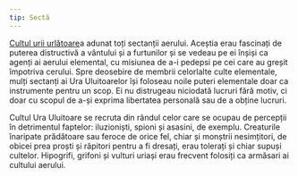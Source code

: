 ```yaml
---
tip: Sectă
---
```


[Cultul urii urlătoare](https://kanka.io/en/campaign/28126/organisations/38863)a adunat toți sectanții aerului. Aceștia erau fascinați de puterea distructivă a vântului și a furtunilor și se vedeau pe ei înșiși ca agenți ai aerului elemental, cu misiunea de a-i pedepsi pe cei care au greșit împotriva cerului. Spre deosebire de membrii celorlalte culte elementale, mulți sectanți ai Ura Uluitoarelor își foloseau noile puteri elementale doar ca instrumente pentru un scop. Ei nu distrugeau niciodată lucruri fără motiv, ci doar cu scopul de a-și exprima libertatea personală sau de a obține lucruri.

Cultul Ura Uluitoare se recruta din rândul celor care se ocupau de percepții în detrimentul faptelor: iluzioniști, spioni și asasini, de exemplu. Creaturile înaripate prădătoare sau feroce de orice fel, chiar și monștrii nesimțitori, de obicei prea proști și răpitori pentru a fi dresați, erau tolerați și chiar supuși cultelor. Hipogrifi, grifoni și vulturi uriași erau frecvent folosiți ca armăsari ai cultului aerului.